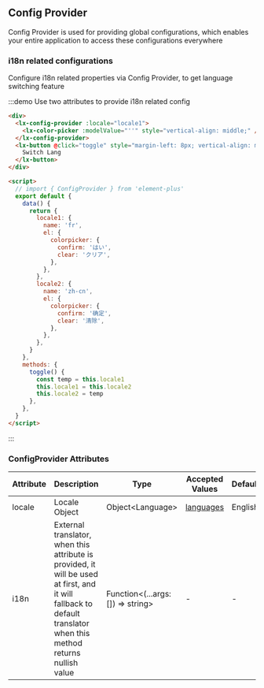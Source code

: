 ## Config Provider

Config Provider is used for providing global configurations, which enables your entire application to access these configurations everywhere

### i18n related configurations

Configure i18n related properties via Config Provider, to get language switching feature

:::demo Use two attributes to provide i18n related config

```html
<div>
  <lx-config-provider :locale="locale1">
    <lx-color-picker :modelValue="''" style="vertical-align: middle;" />
  </lx-config-provider>
  <lx-button @click="toggle" style="margin-left: 8px; vertical-align: middle;">
    Switch Lang
  </lx-button>
</div>

<script>
  // import { ConfigProvider } from 'element-plus'
  export default {
    data() {
      return {
        locale1: {
          name: 'fr',
          el: {
            colorpicker: {
              confirm: 'はい',
              clear: 'クリア',
            },
          },
        },
        locale2: {
          name: 'zh-cn',
          el: {
            colorpicker: {
              confirm: '确定',
              clear: '清除',
            },
          },
        },
      }
    },
    methods: {
      toggle() {
        const temp = this.locale1
        this.locale1 = this.locale2
        this.locale2 = temp
      },
    },
  }
</script>
```

:::

### ConfigProvider Attributes

| Attribute | Description                                                                                                                                                       | Type                                 | Accepted Values                                                                         | Default |
| --------- | ----------------------------------------------------------------------------------------------------------------------------------------------------------------- | ------------------------------------ | --------------------------------------------------------------------------------------- | ------- |
| locale    | Locale Object                                                                                                                                                     | Object\<Language\>                   | [languages](https://github.com/element-plus/element-plus/tree/dev/packages/locale/lang) | English |
| i18n      | External translator, when this attribute is provided, it will be used at first, and it will fallback to default translator when this method returns nullish value | Function\<(...args: []) =\> string\> | -                                                                                       | -       |
